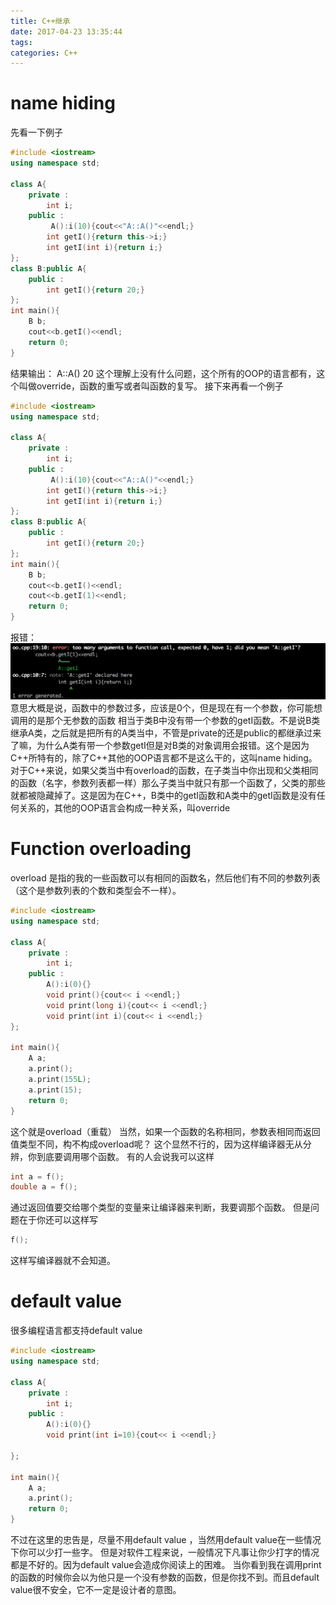 ```yaml
---
title: C++继承
date: 2017-04-23 13:35:44
tags:
categories: C++
---
```

# name hiding
先看一下例子
``` c++
#include <iostream>
using namespace std;

class A{
	private :
		int i;
	public :
		 A():i(10){cout<<"A::A()"<<endl;}
		int getI(){return this->i;}
		int getI(int i){return i;}
};
class B:public A{
	public :
		int getI(){return 20;}
};
int main(){
	B b;
	cout<<b.getI()<<endl;
	return 0;
}
```
结果输出：
A::A()
20
这个理解上没有什么问题，这个所有的OOP的语言都有，这个叫做override，函数的重写或者叫函数的复写。
接下来再看一个例子
``` C++
#include <iostream>
using namespace std;

class A{
	private :
		int i;
	public :
		 A():i(10){cout<<"A::A()"<<endl;}
		int getI(){return this->i;}
		int getI(int i){return i;}
};
class B:public A{
	public :
		int getI(){return 20;}
};
int main(){
	B b;
	cout<<b.getI()<<endl;
	cout<<b.getI(1)<<endl;
	return 0;
}
```
报错：
![Alt text](/images/namehiding.png)
意思大概是说，函数中的参数过多，应该是0个，但是现在有一个参数，你可能想调用的是那个无参数的函数
相当于类B中没有带一个参数的getI函数。不是说B类继承A类，之后就是把所有的A类当中，不管是private的还是public的都继承过来了嘛，为什么A类有带一个参数getI但是对B类的对象调用会报错。这个是因为C++所特有的，除了C++其他的OOP语言都不是这么干的，这叫name hiding。对于C++来说，如果父类当中有overload的函数，在子类当中你出现和父类相同的函数（名字，参数列表都一样）那么子类当中就只有那一个函数了，父类的那些就都被隐藏掉了。这是因为在C++，B类中的getI函数和A类中的getI函数是没有任何关系的，其他的OOP语言会构成一种关系，叫override
# Function overloading
overload 是指的我的一些函数可以有相同的函数名，然后他们有不同的参数列表（这个是参数列表的个数和类型会不一样）。
``` C++
#include <iostream>
using namespace std;

class A{
	private :
		int i;
	public :
		A():i(0){}
		void print(){cout<< i <<endl;}
		void print(long i){cout<< i <<endl;}
		void print(int i){cout<< i <<endl;}
};

int main(){
	A a;
	a.print();
	a.print(155L);
	a.print(15);
	return 0;
}

```
这个就是overload（重载）
当然，如果一个函数的名称相同，参数表相同而返回值类型不同，构不构成overload呢？
这个显然不行的，因为这样编译器无从分辨，你到底要调用哪个函数。
有的人会说我可以这样
``` C++
int a = f();
double a = f();
```
通过返回值要交给哪个类型的变量来让编译器来判断，我要调那个函数。
但是问题在于你还可以这样写
``` C++
f();
```
这样写编译器就不会知道。
# default value
很多编程语言都支持default value
``` C++
#include <iostream>
using namespace std;

class A{
	private :
		int i;
	public :
		A():i(0){}
		void print(int i=10){cout<< i <<endl;}

};

int main(){
	A a;
	a.print();
	return 0;
}

```
不过在这里的忠告是，尽量不用default value ，当然用default value在一些情况下你可以少打一些字。
但是对软件工程来说，一般情况下凡事让你少打字的情况都是不好的。因为default value会造成你阅读上的困难。
当你看到我在调用print的函数的时候你会以为他只是一个没有参数的函数，但是你找不到。而且default value很不安全，它不一定是设计者的意图。
